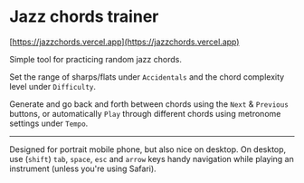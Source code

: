# Jazz chords trainer

[https://jazzchords.vercel.app](https://jazzchords.vercel.app)

Simple tool for practicing random jazz chords.

Set the range of sharps/flats under `Accidentals` and the chord complexity level under `Difficulty`.

Generate and go back and forth between chords using the `Next` & `Previous` buttons, or automatically `Play` through different chords using metronome settings under `Tempo`.

---

Designed for portrait mobile phone, but also nice on desktop. On desktop, use (`shift`) `tab`, `space`, `esc` and `arrow` keys handy navigation while playing an instrument (unless you're using Safari).
